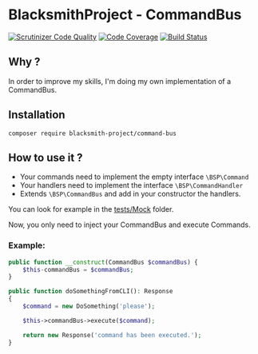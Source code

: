 # BlacksmithProject - CommandBus

[![Scrutinizer Code Quality](https://scrutinizer-ci.com/g/BlacksmithProject/CommandBus/badges/quality-score.png?b=master)](https://scrutinizer-ci.com/g/BlacksmithProject/CommandBus/?branch=master)
[![Code Coverage](https://scrutinizer-ci.com/g/BlacksmithProject/CommandBus/badges/coverage.png?b=master)](https://scrutinizer-ci.com/g/BlacksmithProject/CommandBus/?branch=master)
[![Build Status](https://scrutinizer-ci.com/g/BlacksmithProject/CommandBus/badges/build.png?b=master)](https://scrutinizer-ci.com/g/BlacksmithProject/CommandBus/build-status/master)

## Why ?

In order to improve my skills, I'm doing my own implementation of a
CommandBus.

## Installation

`composer require blacksmith-project/command-bus`

## How to use it ?

- Your commands need to implement the empty interface `\BSP\Command`
- Your handlers need to implement the interface `\BSP\CommandHandler`
- Extends `\BSP\CommandBus` and add in your constructor the handlers.

You can look for example in the
[tests/Mock](https://github.com/BlacksmithProject/CommandBus/tree/master/tests/Mock)
folder.

Now, you only need to inject your CommandBus and execute Commands.

### Example:
```php
public function __construct(CommandBus $commandBus) {
    $this-commandBus = $commandBus;
}

public function doSomethingFromCLI(): Response
{
    $command = new DoSomething('please');

    $this->commandBus->execute($command);

    return new Response('command has been executed.');
}
```